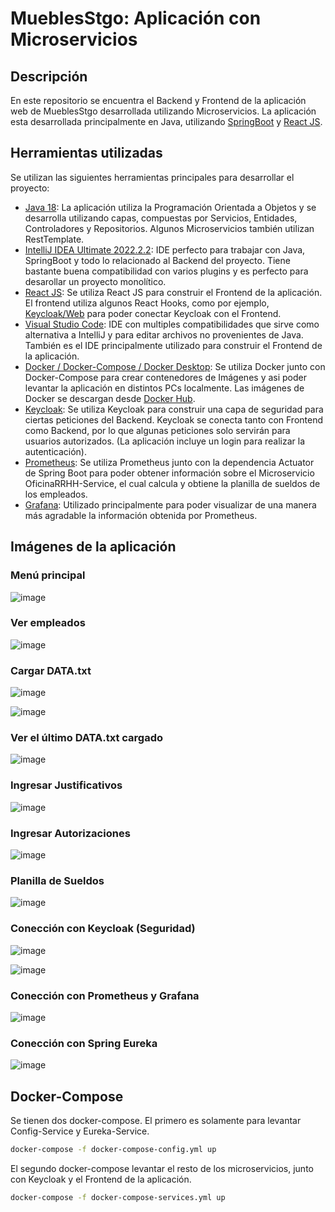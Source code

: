 # MueblesStgo: Aplicación con Microservicios

## Descripción
En este repositorio se encuentra el Backend y Frontend de la aplicación web de MueblesStgo desarrollada utilizando Microservicios. La aplicación esta desarrollada principalmente en Java, utilizando [SpringBoot](https://start.spring.io) y [React JS](https://reactjs.org).

## Herramientas utilizadas

Se utilizan las siguientes herramientas principales para desarrollar el proyecto:

* [Java 18](https://www.oracle.com/java/technologies/downloads/): La aplicación utiliza la Programación Orientada a Objetos y se desarrolla utilizando capas, compuestas por Servicios, Entidades, Controladores y Repositorios. Algunos Microservicios también utilizan RestTemplate.
* [IntelliJ IDEA Ultimate 2022.2.2](https://www.jetbrains.com/idea/download/#section=windows): IDE perfecto para trabajar con Java, SpringBoot y todo lo relacionado al Backend del proyecto. Tiene bastante buena compatibilidad con varios plugins y es perfecto para desarollar un proyecto monolítico.
* [React JS](https://reactjs.org): Se utiliza React JS para construir el Frontend de la aplicación. El frontend utiliza algunos React Hooks, como por ejemplo, [Keycloak/Web](https://www.npmjs.com/package/@react-keycloak/web) para poder conectar Keycloak con el Frontend.
* [Visual Studio Code](https://code.visualstudio.com): IDE con multiples compatibilidades que sirve como alternativa a IntelliJ y para editar archivos no provenientes de Java. También es el IDE principalmente utilizado para construir el Frontend de la aplicación.
* [Docker / Docker-Compose / Docker Desktop](https://www.docker.com): Se utiliza Docker junto con Docker-Compose para crear contenedores de Imágenes y asi poder levantar la aplicación en distintos PCs localmente. Las imágenes de Docker se descargan desde [Docker Hub](https://hub.docker.com).
* [Keycloak](https://www.keycloak.org): Se utiliza Keycloak para construir una capa de seguridad para ciertas peticiones del Backend. Keycloak se conecta tanto con Frontend como Backend, por lo que algunas peticiones solo servirán para usuarios autorizados. (La aplicación incluye un login para realizar la autenticación).
* [Prometheus](https://prometheus.io): Se utiliza Prometheus junto con la dependencia Actuator de Spring Boot para poder obtener información sobre el Microservicio OficinaRRHH-Service, el cual calcula y obtiene la planilla de sueldos de los empleados.
* [Grafana](https://grafana.com): Utilizado principalmente para poder visualizar de una manera más agradable la información obtenida por Prometheus.

## Imágenes de la aplicación
### Menú principal
![image](https://user-images.githubusercontent.com/91446330/203869629-25e0b30e-5a81-4b09-85b3-e911fd4c6e83.png)

### Ver empleados
![image](https://user-images.githubusercontent.com/91446330/203870011-acc44ffe-bd16-4ae2-95ac-fa67df386d36.png)

### Cargar DATA.txt
![image](https://user-images.githubusercontent.com/91446330/203870053-b2473bda-28e7-4e21-8391-2b97b3fa8699.png)

![image](https://user-images.githubusercontent.com/91446330/203870103-6f1140f7-28e5-4e35-adff-9406c14dffee.png)

### Ver el último DATA.txt cargado
![image](https://user-images.githubusercontent.com/91446330/203870120-824ded86-5dd5-4e24-907b-806eed522647.png)

### Ingresar Justificativos
![image](https://user-images.githubusercontent.com/91446330/203870148-1a6e11e3-9fd6-4446-ab04-0802efea8c43.png)

### Ingresar Autorizaciones
![image](https://user-images.githubusercontent.com/91446330/203870165-88aab5d1-8930-405a-9fde-f8773ef98b78.png)

### Planilla de Sueldos
![image](https://user-images.githubusercontent.com/91446330/203870204-30843562-b9f8-4b44-bd59-499b43db0009.png)

### Conección con Keycloak (Seguridad)
![image](https://user-images.githubusercontent.com/91446330/203870230-976511fd-a666-469b-9906-6b08dc5ba2e3.png)

![image](https://user-images.githubusercontent.com/91446330/203870253-b8c43d54-24b6-4a2e-adb5-54917bedcc2f.png)

### Conección con Prometheus y Grafana
![image](https://user-images.githubusercontent.com/91446330/203870353-3dbf4600-c687-4b4f-b5fd-f4863ecf2dc2.png)

### Conección con Spring Eureka
![image](https://user-images.githubusercontent.com/91446330/203870393-9f5095af-ed9b-4353-973c-dd2733891eaa.png)

## Docker-Compose
Se tienen dos docker-compose. El primero es solamente para levantar Config-Service y Eureka-Service.
```sh
docker-compose -f docker-compose-config.yml up
```

El segundo docker-compose levantar el resto de los microservicios, junto con Keycloak y el Frontend de la aplicación.
```sh
docker-compose -f docker-compose-services.yml up
```
